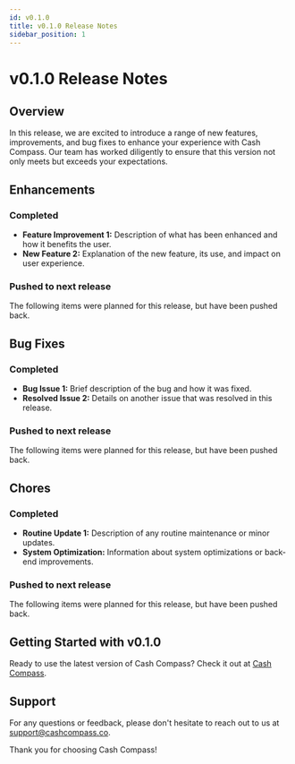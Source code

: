 ```yaml
---
id: v0.1.0
title: v0.1.0 Release Notes
sidebar_position: 1
---
```


# v0.1.0 Release Notes

## Overview

In this release, we are excited to introduce a range of new features, improvements, and bug fixes to enhance your experience with Cash Compass. Our team has worked diligently to ensure that this version not only meets but exceeds your expectations.

## Enhancements

### Completed

- **Feature Improvement 1:** Description of what has been enhanced and how it benefits the user.
- **New Feature 2:** Explanation of the new feature, its use, and impact on user experience.

### Pushed to next release

The following items were planned for this release, but have been pushed back.

## Bug Fixes

### Completed

- **Bug Issue 1:** Brief description of the bug and how it was fixed.
- **Resolved Issue 2:** Details on another issue that was resolved in this release.

### Pushed to next release

The following items were planned for this release, but have been pushed back.

## Chores

### Completed

- **Routine Update 1:** Description of any routine maintenance or minor updates.
- **System Optimization:** Information about system optimizations or back-end improvements.

### Pushed to next release

The following items were planned for this release, but have been pushed back.

## Getting Started with v0.1.0

Ready to use the latest version of Cash Compass? Check it out at [Cash Compass](https://cashcompass.co).

## Support

For any questions or feedback, please don't hesitate to reach out to us at [support@cashcompass.co](mailto:support@cashcompass.co).

Thank you for choosing Cash Compass!
